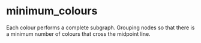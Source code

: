 # minimum_colours
Each colour performs a complete subgraph. Grouping nodes so that there is a minimum number of colours that cross the midpoint line.
